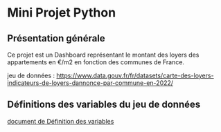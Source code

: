# Mini Projet Python

## Présentation générale

Ce projet est un Dashboard représentant le montant des loyers des appartements en €/m2 en fonction des communes de France.

jeu de données : https://www.data.gouv.fr/fr/datasets/carte-des-loyers-indicateurs-de-loyers-dannonce-par-commune-en-2022/

## Définitions des variables du jeu de données
[document de Définition des variables](https://file.notion.so/f/f/fcf0646e-563c-46d2-b020-29408e7b6607/2fe5d9fe-9b19-42e3-98af-3d897078d3c8/guide-dutilisation-des-donnees-dictionnaire-des-variables.pdf?id=dfec8a1a-0bd6-4680-91b8-35458c5ad0d6&table=block&spaceId=fcf0646e-563c-46d2-b020-29408e7b6607&expirationTimestamp=1697760000000&signature=mIQrEzvvsCuOpDefhNnOF_7F8zjtHcigjxhlGb0WpHw&downloadName=guide-dutilisation-des-donnees-dictionnaire-des-variables.pdf)